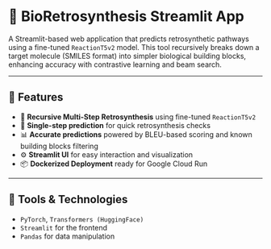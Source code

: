 # 🔬 BioRetrosynthesis Streamlit App

A Streamlit-based web application that predicts retrosynthetic pathways using a fine-tuned `ReactionT5v2` model. This tool recursively breaks down a target molecule (SMILES format) into simpler biological building blocks, enhancing accuracy with contrastive learning and beam search.

---

## 🚀 Features

- 🔁 **Recursive Multi-Step Retrosynthesis** using fine-tuned `ReactionT5v2`
- 🧪 **Single-step prediction** for quick retrosynthesis checks
- 📊 **Accurate predictions** powered by BLEU-based scoring and known building blocks filtering
- ⚙️ **Streamlit UI** for easy interaction and visualization
- 📦 **Dockerized Deployment** ready for Google Cloud Run

---

## 🧰 Tools & Technologies

- `PyTorch`, `Transformers (HuggingFace)`
- `Streamlit` for the frontend
- `Pandas` for data manipulation
